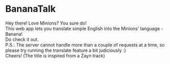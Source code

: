 # BananaTalk
Hey there!
Love Minions? You sure do!  
This web app lets you translate simple English into the Minions' language - Banana!  
Do check it out.  
P.S.: The server cannot handle more than a couple of requests at a time, so please try running the translate feature a bit judiciously :)  
Cheers!
(The title is inspired from a Zayn track)
